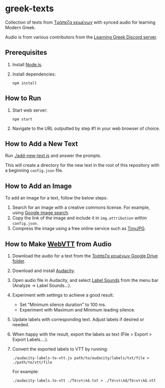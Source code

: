 # greek-texts

Collection of texts from [Tράπεζα κειμένων](https://www.greek-language.gr/certification/dbs/teachers/index.html) with synced audio for learning Modern Greek.

Audio is from various contributors from the [Learning Greek Discord server](https://discord.gg/greek).

## Prerequisites

1. Install [Node.js](https://nodejs.org/en/).

2. Install dependencies:

       npm install

## How to Run

1. Start web server:

       npm start

2. Navigate to the URL outputted by step #1 in your web browser of choice.

## How to Add a New Text

Run [./add-new-text.js](./add-new-text.js) and answer the prompts.

This will create a directory for the new text in the root of this repository with a beginning `config.json` file.

## How to Add an Image

To add an image for a text, follow the below steps:

1. Search for an image with a creative commons license. For example, using [Google image search](https://www.google.com/search?q=dolphin&udm=2&tbs=sur:cl).
2. Copy the link of the image and include it in `img.attribution` within `config.json`.
3. Compress the image using a free online service such as [TinyJPG](https://tinyjpg.com/).

## How to Make [WebVTT](https://developer.mozilla.org/en-US/docs/Web/API/WebVTT_API) from Audio

1. Download the audio for a text from the [Τράπεζα κειμένων Google Drive folder](https://drive.google.com/drive/folders/1gxJgzlEunNgol6r6nW2M5GJiXV_RhB4n).
2. Download and install [Audacity](https://www.audacityteam.org/).
3. Open audio file in Audacity, and select [Label Sounds](https://manual.audacityteam.org/man/label_sounds.html) from the menu bar (Analyze -> Label Sounds...).
4. Experiment with settings to achieve a good result.
   * Set "Minimum silence duration" to 100 ms.
   * Experiment with Maximum and Minimum leading silence.
5. Update labels with corresponding text. Adjust labels if desired or needed.
6. When happy with the result, export the labels as text (File > Export > Export Labels....).
7. Convert the exported labels to VTT by running:

       ./audacity-labels-to-vtt.js path/to/audacity/labels/txt/file > ./path/to/vtt/file

   For example:

       ./audacity-labels.to-vtt ./Τσιντιλά.txt > ./Τσιντιλά/Τσιντιλά.vtt
